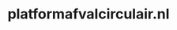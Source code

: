 ---
layout: post
title:  "platformafvalcirculair.nl"
internal_url:  "/dutchgov/platformafvalcirculair.nl.html"
categories: dutchgov
---